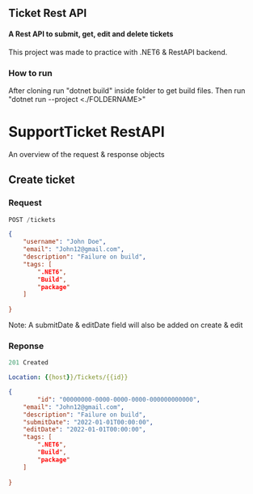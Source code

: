 ## Ticket Rest API <br/>

#### A Rest API to submit, get, edit and delete tickets

This project was made to practice with .NET6 & RestAPI backend.

### How to run

After cloning run "dotnet build" inside folder to get build files.
Then run "dotnet run --project <./FOLDERNAME>"

# SupportTicket RestAPI
An overview of the request & response objects

## Create ticket

### Request
```js
POST /tickets
```

```json
{
	"username": "John Doe",
	"email": "John12@gmail.com",
	"description": "Failure on build",
	"tags: [
		".NET6",
		"Build",
		"package"
	]
	
}
```
Note: A submitDate & editDate field will also be added on create & edit

### Reponse
```js
201 Created
```

```yml
Location: {{host}}/Tickets/{{id}}
```

```json
{
    	"id": "00000000-0000-0000-0000-000000000000",
	"email": "John12@gmail.com",
	"description": "Failure on build",
	"submitDate": "2022-01-01T00:00:00",
	"editDate": "2022-01-01T00:00:00",
	"tags: [
		".NET6",
		"Build",
		"package"
	]
	
}
```

